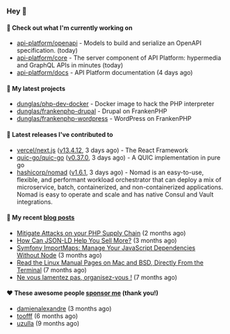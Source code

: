 ### Hey 👋

#### 👷 Check out what I'm currently working on

- [api-platform/openapi](https://github.com/api-platform/openapi) - Models to build and serialize an OpenAPI specification. (today)
- [api-platform/core](https://github.com/api-platform/core) - The server component of API Platform: hypermedia and GraphQL APIs in minutes (today)
- [api-platform/docs](https://github.com/api-platform/docs) - API Platform documentation (4 days ago)

#### 🌱 My latest projects

- [dunglas/php-dev-docker](https://github.com/dunglas/php-dev-docker) - Docker image to hack the PHP interpreter
- [dunglas/frankenphp-drupal](https://github.com/dunglas/frankenphp-drupal) - Drupal on FrankenPHP
- [dunglas/frankenphp-wordpress](https://github.com/dunglas/frankenphp-wordpress) - WordPress on FrankenPHP

#### 🔭 Latest releases I've contributed to

- [vercel/next.js](https://github.com/vercel/next.js) ([v13.4.12](https://github.com/vercel/next.js/releases/tag/v13.4.12), 3 days ago) - The React Framework
- [quic-go/quic-go](https://github.com/quic-go/quic-go) ([v0.37.0](https://github.com/quic-go/quic-go/releases/tag/v0.37.0), 3 days ago) - A QUIC implementation in pure go
- [hashicorp/nomad](https://github.com/hashicorp/nomad) ([v1.6.1](https://github.com/hashicorp/nomad/releases/tag/v1.6.1), 3 days ago) - Nomad is an easy-to-use, flexible, and performant workload orchestrator that can deploy a mix of microservice, batch, containerized, and non-containerized applications. Nomad is easy to operate and scale and has native Consul and Vault integrations.

#### 📜 My recent [blog posts](https://dunglas.fr)

- [Mitigate Attacks on your PHP Supply Chain](https://dunglas.dev/2023/05/mitigate-attacks-on-your-php-supply-chain/) (2 months ago)
- [How Can JSON-LD Help You Sell More?](https://dunglas.dev/2023/04/how-can-json-ld-help-you-sell-more/) (3 months ago)
- [Symfony ImportMaps: Manage Your JavaScript Dependencies Without Node](https://dunglas.dev/2023/03/symfony-importmaps-manage-your-javascript-dependencies-without-node/) (3 months ago)
- [Read the Linux Manual Pages on Mac and BSD, Directly From the Terminal](https://dunglas.dev/2022/12/read-the-linux-manual-pages-on-mac-and-bsd-directly-from-the-terminal/) (7 months ago)
- [Ne vous lamentez pas, organisez-vous !](https://dunglas.dev/2022/12/ne-vous-lamentez-pas-organisez-vous/) (7 months ago)

#### ❤️ These awesome people [sponsor me](https://github.com/sponsors/dunglas) (thank you!)

- [damienalexandre](https://github.com/damienalexandre) (3 months ago)
- [toofff](https://github.com/toofff) (6 months ago)
- [uzulla](https://github.com/uzulla) (9 months ago)
